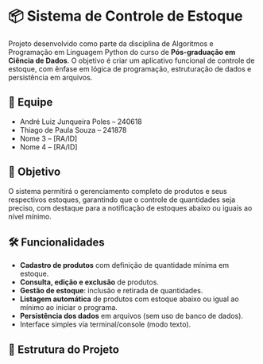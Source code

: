 # 📦 Sistema de Controle de Estoque

Projeto desenvolvido como parte da disciplina de Algoritmos e Programação em Linguagem Python do curso de **Pós-graduação em Ciência de Dados**. O objetivo é criar um aplicativo funcional de controle de estoque, com ênfase em lógica de programação, estruturação de dados e persistência em arquivos.

## 👥 Equipe
- André Luiz Junqueira Poles – 240618
- Thiago de Paula Souza – 241878
- Nome 3 – [RA/ID]
- Nome 4 – [RA/ID]

## 🎯 Objetivo
O sistema permitirá o gerenciamento completo de produtos e seus respectivos estoques, garantindo que o controle de quantidades seja preciso, com destaque para a notificação de estoques abaixo ou iguais ao nível mínimo.

## 🛠 Funcionalidades
- **Cadastro de produtos** com definição de quantidade mínima em estoque.
- **Consulta, edição e exclusão** de produtos.
- **Gestão de estoque**: inclusão e retirada de quantidades.
- **Listagem automática** de produtos com estoque abaixo ou igual ao mínimo ao iniciar o programa.
- **Persistência dos dados** em arquivos (sem uso de banco de dados).
- Interface simples via terminal/console (modo texto).

## 📁 Estrutura do Projeto
